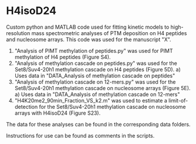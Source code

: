# H4isoD24
Custom python and MATLAB code used for fitting kinetic models to high-resolution mass spectrometric analyses of PTM deposition on H4 peptides and nucleosome arrays. This code was used for the manuscript "X".

1) "Analysis of PIMT methylation of peptides.py" was used for PIMT methylation of H4 peptides (Figure S4).
2) "Analysis of methylation cascade on peptides.py" was used for the Set8/Suv4-20h1 methylation cascade on H4 peptides (Figure 5D).
    a) Uses data in "DATA_Analysis of methylation cascade on peptides" 
4) "Analysis of methylation cascade on 12-mers.py" was used for the Set8/Suv4-20h1 methylation cascade on nucleosome arrays (Figure 5E).
    a) Uses data in "DATA_Analysis of methylation cascade on 12-mers"
6) "H4K20me2_90min_Fraction_VS_k2.m" was used to estimate a limit-of-detection for the Set8/Suv4-20h1 methylation cascade on nucleosome arrays with H4isoD24 (Figure S23).

The data for these analyses can be found in the corresponding data folders.

Instructions for use can be found as comments in the scripts.
